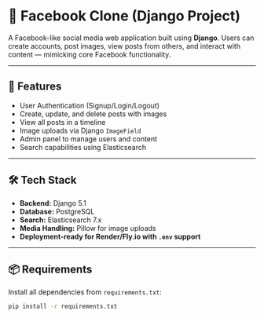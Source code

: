 # 📘 Facebook Clone (Django Project)

A Facebook-like social media web application built using **Django**. Users can create accounts, post images, view posts from others, and interact with content — mimicking core Facebook functionality.

---

## 🚀 Features

- User Authentication (Signup/Login/Logout)
- Create, update, and delete posts with images
- View all posts in a timeline
- Image uploads via Django `ImageField`
- Admin panel to manage users and content
- Search capabilities using Elasticsearch

---

## 🛠️ Tech Stack

- **Backend:** Django 5.1
- **Database:** PostgreSQL
- **Search:** Elasticsearch 7.x
- **Media Handling:** Pillow for image uploads
- **Deployment-ready for Render/Fly.io with `.env` support**

---

## 📦 Requirements

Install all dependencies from `requirements.txt`:

```bash
pip install -r requirements.txt
